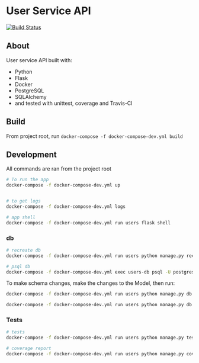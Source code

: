 # User Service API

[![Build Status](https://travis-ci.org/cubiio/user-service.svg?branch=master)](https://travis-ci.org/cubiio/user-service)

## About

User service API built with:

- Python
- Flask
- Docker
- PostgreSQL
- SQLAlchemy
- and tested with unittest, coverage and Travis-CI

## Build

From project root, run `docker-compose -f docker-compose-dev.yml build`

## Development

All commands are ran from the project root

```bash
# To run the app
docker-compose -f docker-compose-dev.yml up


# to get logs
docker-compose -f docker-compose-dev.yml logs

# app shell
docker-compose -f docker-compose-dev.yml run users flask shell
```

### db

```bash
# recreate db
docker-compose -f docker-compose-dev.yml run users python manage.py recreate-db

# psql db
docker-compose -f docker-compose-dev.yml exec users-db psql -U postgres
```

To make schema changes, make the changes to the Model, then run:

```bash
docker-compose -f docker-compose-dev.yml run users python manage.py db migrate

docker-compose -f docker-compose-dev.yml run users python manage.py db upgrade
```

### Tests

```bash
# tests
docker-compose -f docker-compose-dev.yml run users python manage.py test

# coverage report
docker-compose -f docker-compose-dev.yml run users python manage.py cov
```
